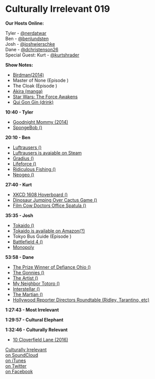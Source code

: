 # Culturally Irrelevant 019

**Our Hosts Online:**

Tyler - [@nerdatwar]  
Ben - [@benlundsten]  
Josh - [@joshwierschke]  
Dane - [@dchristenson26]  
Special Guest: Kurt - [@kurtshrader]

**Show Notes:**    

 - [Birdman(2014)](X)   
 - Master of None (Episode )   
 - The Cloak (Episode )   
 - [Akira (manga)](X)   
 - [Star Wars: The Force Awakens](X)   
 - [Qui Gon Gin (drink)](X)   

**10:40 - Tyler**  

 - [Goodnight Mommy (2014)](http://www.imdb.com/title/tt3086442/)   
 - [SpongeBob ()](X)   

**20:10 - Ben**   

 - [Luftrausers ()](X)   
 - [Luftrausers is avaiable on Steam](X)   
 - [Gradius ()](X)   
 - [Lifeforce ()](X)   
 - [Ridiculous Fishing ()](X)   
 - [Neogeo ()](X)   

**27:40 - Kurt**   

 - [XKCD 1608 Hoverboard ()](X)   
 - [Dinosaur Jumping Over Cactus Game ()](X)   
 - [Film Cow Doctors Office Spatula ()](X)   

**35:35 - Josh**   

 - [Tokaido ()](X)   
 - [Tokaido is available on Amazon(?)](X)   
 - Tokyo Bus Guide (Episode )   
 - [Battlefield 4 ()](X)   
 - [Monopoly](X)   

**53:58 - Dane**   

 - [The Prize Winner of Defiance Ohio ()](X)   
 - [The Gonnies ()](X)   
 - [The Artist ()](X)   
 - [My Neighbor Totoro ()](X)   
 - [Interstellar ()](X)   
 - [The Martian ()](X)   
 - [Hollywood Reporter Directors Roundtable (Ridley, Tarantino, etc)](X)

**1:27:43 - Most Irrelevant**   

**1:29:57 - Cultural Elephant**   

**1:32:46 - Culturally Relevant**   

 - [10 Cloverfield Lane (2016)](X)   


[Culturally Irrelevant](http://www.culturallyirrelevant.com/)  
[on SoundCloud](https://soundcloud.com/culturally-irrelevant)  
[on iTunes](https://itun.es/i6Lj4FQ)  
[on Twitter](https://twitter.com/cirrelevantpod)  
[on Facebook](https://www.facebook.com/culturallyirrelevant)  

[@nerdatwar]: http://twitter.com/nerdatwar  
[@benlundsten]: http://twitter.com/benlundsten  
[@joshwierschke]: http://twitter.com/joshwierschke  
[@dchristenson26]: https://twitter.com/dchristenson26  
[@kurtshrader]: https://twitter.com/KurtShrader
